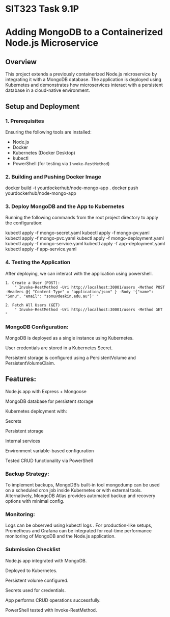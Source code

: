 # SIT323 Task 9.1P 
# Adding MongoDB to a Containerized Node.js Microservice

## Overview

This project extends a previously containerized Node.js microservice by integrating it with a MongoDB database. The application is deployed using Kubernetes and demonstrates how microservices interact with a persistent database in a cloud-native environment.


## Setup and Deployment

### 1. Prerequisites

Ensuring the following tools are installed:

- Node.js
- Docker
- Kubernetes (Docker Desktop)
- kubectl
- PowerShell (for testing via `Invoke-RestMethod`)

### 2. Building and Pushing Docker Image

docker build -t yourdockerhub/node-mongo-app .
docker push yourdockerhub/node-mongo-app

### 3. Deploy MongoDB and the App to Kubernetes

Running the following commands from the root project directory to apply the configuration: 

kubectl apply -f mongo-secret.yaml
kubectl apply -f mongo-pv.yaml
kubectl apply -f mongo-pvc.yaml
kubectl apply -f mongo-deployment.yaml
kubectl apply -f mongo-service.yaml
kubectl apply -f app-deployment.yaml
kubectl apply -f app-service.yaml

### 4. Testing the Application

After deploying, we can interact with the application using powershell.

    1. Create a User (POST):
        " Invoke-RestMethod -Uri http://localhost:30001/users -Method POST -Headers @{ "Content-Type" = "application/json" } -Body '{"name": "Sonu", "email": "sonu@deakin.edu.au"}' "
    
    2. Fetch All Users (GET) 
        " Invoke-RestMethod -Uri http://localhost:30001/users -Method GET "


### MongoDB Configuration:

MongoDB is deployed as a single instance using Kubernetes.

User credentials are stored in a Kubernetes Secret.

Persistent storage is configured using a PersistentVolume and PersistentVolumeClaim.

## Features:

Node.js app with Express + Mongoose

MongoDB database for persistent storage

Kubernetes deployment with:

Secrets

Persistent storage

Internal services

Environment variable-based configuration

Tested CRUD functionality via PowerShell


### Backup Strategy:
To implement backups, MongoDB’s built-in tool mongodump can be used on a scheduled cron job inside Kubernetes or with external tools. Alternatively, MongoDB Atlas provides automated backup and recovery options with minimal config.

### Monitoring:
Logs can be observed using kubectl logs <pod-name>. For production-like setups, Prometheus and Grafana can be integrated for real-time performance monitoring of MongoDB and the Node.js application.


### Submission Checklist

 Node.js app integrated with MongoDB.

 Deployed to Kubernetes.

 Persistent volume configured.

 Secrets used for credentials.

 App performs CRUD operations successfully.

 PowerShell tested with Invoke-RestMethod.

